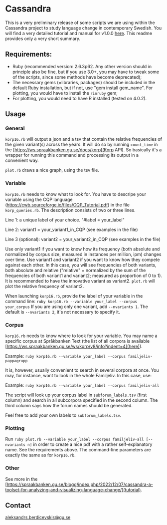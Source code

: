 # Cassandra
This is a very preliminary release of some scripts we are using within the Cassandra project to study language change in contemporary Swedish. You will find a very detailed tutorial and manual for v1.0.0 [here](https://spraakbanken.gu.se/blogg/index.php/2022/12/07/cassandra-a-toolset-for-analyzing-and-visualizing-language-change/). This readme provides only a very short summary.

## Requirements: 
- Ruby (recommended version:  2.6.3p62. Any other version should in principle also be fine, but if you use 3.0+, you may have to tweak some of the scripts, since some methods have become deprecated);
- The necessary gems (=libraries, packages) should be included in the default Ruby installation, but if not, use "gem install gem_name". For plotting, you would have to install the `rinruby` gem;
- For plotting, you would need to have R installed (tested on 4.0.2).

## Usage

### General
`korp16.rb` will output a json and a tsv that contain the relative frequencies of the given variant(s) across the years. It will do so by running `count_time` in the [https://ws.spraakbanken.gu.se/docs/korp](Korp API). So basically it's a wrapper for running this command and processing its output in a convenient way.

`plot.rb` draws a nice graph, using the tsv file.

### Variable
`korp16.rb` needs to know what to look for. You have to descripe your variable using the CQP language (https://cwb.sourceforge.io/files/CQP_Tutorial.pdf) in the file `korp_queries.rb`. The description consists of two or three lines.

Line 1: a unique label of your choice. "#label = your_label"

Line 2: variant1 = your_variant1_in_CQP (see examples in the file)

Line 3 (optional): variant2 = your_variant2_in_CQP (see examples in the file)

Use only variant1 if you want to know how its frequency (both absolute and normalized by corpus size, measured in instances per million, ipm) changes over time. Use variant1 and variant2 if you want to know how they compete against each other. In this case, you will see frequencies of both variants, both absolute and relative ("relative" = normalized by the sum of the frequencies of both variant1 and variant2; measured as proportion of 0 to 1). It is recommended to have the innovative variant as variant2. `plot.rb` will plot the relative frequency of variant2. 

When launching `korp16.rb`, provide the label of your variable in the command line: `ruby korp16.rb --variable your_label --corpus your_corpus`
If you are using only one variant, add `--nvariants 1`. The default is `--nvariants 2`, it's not necessary to specify it.

### Corpus
`korp16.rb` needs to know where to look for your variable. You may name a specific corpus at Språkbanken Text (the list of all corpora is available [https://ws.spraakbanken.gu.se/ws/korp/v8/info?indent=4](here)).

Example: `ruby korp16.rb --variable your_label --corpus familjeliv-pappagrupp`

It is, however, usually convenient to search in several corpora at once. You may, for instance, want to look in the whole Familjeliv. In this case, use:

Example: `ruby korp16.rb --variable your_label --corpus familjeliv-all`

The script will look up your corpus label in `subforum_labels.tsv` (first column) and search in all subcorpora specified in the second column. The third column says how the forum names should be generated. 

Feel free to add your own labels to `subforum_labels.tsv`. 

### Plotting

Run `ruby plot.rb --variable your_label --corpus familjeliv-all [--nvariants n]` in order to create a nice pdf with a rather self-explanatory name. See the requirements above. The command-line parameters are exactly the same as for `korp16.rb`.



### Other

See more in the [https://spraakbanken.gu.se/blogg/index.php/2022/12/07/cassandra-a-toolset-for-analyzing-and-visualizing-language-change/](tutorial).

## Contact
aleksandrs.berdicevskis@gu.se



